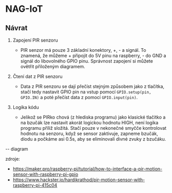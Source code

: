 # NAG-IoT
## Návrat

1. Zapojení PIR senzoru
    - PIR senzor má pouze 3 základní konektory, +, - a signál. To znamená, že můžeme + připojit do 5V pinu na raspberry, - do GND a signál do libovolného GPIO pinu. Správnost zapojení si můžete ovětřit přiloženým diagramem.

2. Čtení dat z PIR senzoru
    - Data z PIR senzoru se dají přečíst stejným způsobem jako z tlačítka, stačí tedy nastavit GPIO pin na vstup pomocí `GPIO.setup(pin, GPIO.IN)` a poté přečíst data z pomocí `GPIO.input(pin)`.

3. Logika kódu 
    - Jelikož se PIRko chová (z hlediska programu) jako klasické tlačítko a na bzučák lze nastavit akorát logickou hodnotu HIGH, není logika programu příliž složitá. Stačí pouze v nekonečné smyčče kontrolovat hodnotu na senzoru, když se sensor zaktivuje, zapneme bzučák, diodu a počkáme asi 0.5s, aby se eliminovali divné zvuky z bzučáku.

-- diagram

zdroje:
- https://maker.pro/raspberry-pi/tutorial/how-to-interface-a-pir-motion-sensor-with-raspberry-pi-gpio
- https://www.hackster.io/hardikrathod/pir-motion-sensor-with-raspberry-pi-415c04